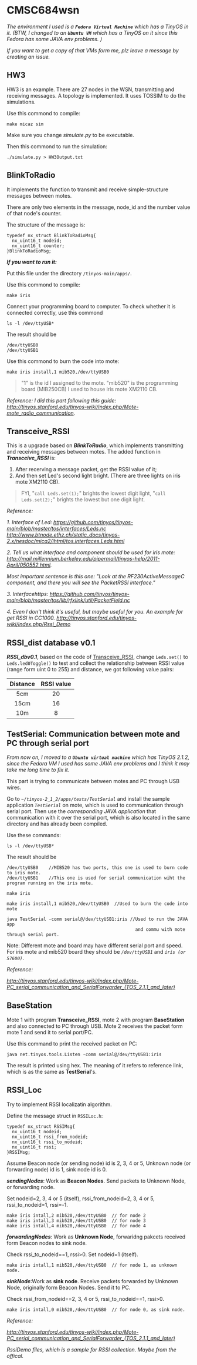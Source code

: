 # CMSC684wsn

*The environment I used is a **`Fedora Virtual Machine`** which has a TinyOS in it. (BTW, I changed to an **`Ubuntu VM`** which has a TinyOS on it since this Fedora has some JAVA env problems. )*

*If you want to get a copy of that VMs form me, plz leave a message by creating an issue.*

## HW3 


HW3 is an example. There are 27 nodes in the WSN, transmitting and receiving messages. A topology is implemented. It uses TOSSIM to do the simulations.

Use this commond to compile:
```
make micaz sim
```

Make sure you change *simulate.py* to be executable.

Then this commond to run the simulation:
```
./simulate.py > HW3Output.txt
```

## BlinkToRadio

It implements the function to transmit and receive simple-structure messages between motes. 

There are only two elements in the message, node_id and the number value of that node's counter.

The structure of the message is:
```
typedef nx_struct BlinkToRadioMsg{
  nx_uint16_t nodeid;
  nx_uint16_t counter;
}BlinkToRadioMsg;
```

***If you want to run it:***

Put this file under the directory `/tinyos-main/apps/`.

Use this commond to compile:
```
make iris
```
Connect your programming board to computer. To check whether it is connected correctly, use this commond 
```
ls -l /dev/ttyUSB*
```
The result should be 
```
/dev/ttyUSB0
/dev/ttyUSB1
```


Use this commond to burn the code into mote:
```
make iris install,1 mib520,/dev/ttyUSB0
```

> "1" is the id I assigned to the mote. "mib520" is the programming board (MIB250CB) I used to house iris mote XM2110 CB.


*Reference: I did this part following this guide: http://tinyos.stanford.edu/tinyos-wiki/index.php/Mote-mote_radio_communication.*


## Transceive_RSSI

This is a upgrade based on ***BlinkToRadio***, which implements transmitting and receiving messages between motes. The added function in ***Transceive_RSSI*** is: 
  1. After recerving a message packet, get the RSSI value of it; 
  2. And then set Led's second light bright. (There are three lights on iris mote XM2110 CB).
  
> FYI, "`call Leds.set(1);`" brights the lowest digit light, "`call Leds.set(2);`" brights the lowest but one digit light.

*Reference:*

*1. Interface of Led: https://github.com/tinyos/tinyos-main/blob/master/tos/interfaces/Leds.nc  http://www.btnode.ethz.ch/static_docs/tinyos-2.x/nesdoc/mica2/ihtml/tos.interfaces.Leds.html*

*2. Tell us what interface and component should be used for iris mote: http://mail.millennium.berkeley.edu/pipermail/tinyos-help/2011-April/050552.html.* 

  *Most important sentence is this one: "Look at the RF230ActiveMessageC component, and there you will see the PacketRSSI interface."*
  
*3. Interfacehttps: https://github.com/tinyos/tinyos-main/blob/master/tos/lib/rfxlink/util/PacketField.nc*

*4. Even I don't think it's useful, but maybe useful for you. An example for get RSSI in CC1000. http://tinyos.stanford.edu/tinyos-wiki/index.php/Rssi_Demo*

## RSSI_dist database v0.1

***RSSI_dbv0.1***, based on the code of <a href="README.md#Transceive_RSSI">Transceive_RSSI</a>, change `Leds.set()` to `Leds.led0Toggle()` to test and collect the relationship between RSSI value (range form uint 0 to 255) and distance, we got following value pairs:

|Distance|RSSI value|
|:-:|:-:|
|5cm|20|
|15cm|16|
|10m|8|


## TestSerial: Communication between mote and PC through serial port

*From now on, I moved to a **`Ubuntu virtual machine`** which has TinyOS 2.1.2, since the Fedora VM I used has some JAVA env problems and I think it may take me long time to fix it.*  

This part is trying to communicate between motes and PC through USB wires. 

Go to *`~/tinyos-2_1_2/apps/tests/TestSerial`* and install the sample application *`TestSerial`* on mote, which is used to communication through serial port. Then use the *corresponding JAVA application* that communication with it over the serial port, which is also located in the same directory and has already been compiled. 

Use these commands:

```
ls -l /dev/ttyUSB*
```
The result should be 
```
/dev/ttyUSB0    //MIB520 has two ports, this one is used to burn code to iris mote.
/dev/ttyUSB1    //This one is used for serial communication wiht the program running on the iris mote.
```
```
make iris
```
```
make iris install,1 mib520,/dev/ttyUSB0  //Used to burn the code into mote
```
```
java TestSerial -comm serial@/dev/ttyUSB1:iris //Used to run the JAVA app 
                                                 and commu with mote through serial port.
```

Note: Different mote and board may have different serial port and speed. For iris mote and mib520 board they should be *`/dev/ttyUSB1`* and *`iris (or 57600)`*. 

*Reference:*

*http://tinyos.stanford.edu/tinyos-wiki/index.php/Mote-PC_serial_communication_and_SerialForwarder_(TOS_2.1.1_and_later)*

## BaseStation

Mote 1 with program **Transceive_RSSI**, mote 2 with program **BaseStation** and also connected to PC through USB. Mote 2 receives the packet form mote 1 and send it to serial port/PC. 

Use this command to print the received packet on PC:
```
java net.tinyos.tools.Listen -comm serial@/dev/ttyUSB1:iris
```
The result is printed using hex. The meaning of it refers to reference link, which is as the same as **TestSerial**'s.

## RSSI_Loc

Try to implement RSSI localizatin algorithm.

Define the message struct in `RSSILoc.h`:
```
typedef nx_struct RSSIMsg{
  nx_uint16_t nodeid;
  nx_uint16_t rssi_from_nodeid;
  nx_uint16_t rssi_to_nodeid;
  nx_uint16_t rssi;
}RSSIMsg;
```

Assume Beacon node (or sending node) id is 2, 3, 4 or 5, Unknown node (or forwarding node) id is 1, sink node id is 0.

***sendingNodes***: Work as **Beacon Nodes**. Send packets to Unknown Node, or forwarding node. 

Set nodeid=2, 3, 4 or 5 (itself), rssi_from_nodeid=2, 3, 4 or 5, rssi_to_nodeid=1, rssi=-1.

```
make iris intall,2 mib520,/dev/ttyUSB0  // for node 2
make iris intall,3 mib520,/dev/ttyUSB0  // for node 3
make iris intall,4 mib520,/dev/ttyUSB0  // for node 4
```

***forwardingNodes***: Work as **Unknown Node**, forwaridng pakcets received form Beacon nodes to sink node.

Check rssi_to_nodeid==1, rssi>0. Set nodeid=1 (itself).
```
make iris intall,1 mib520,/dev/ttyUSB0  // for node 1, as unknown node.
```

***sinkNode***:Work as **sink node**. Receive packets forwarded by Unknown Node, originally form Beacon Nodes. Send it to PC.

Check rssi_from_nodeid==2, 3, 4 or 5, rssi_to_nodeid==1, rssi>0.
```
make iris intall,0 mib520,/dev/ttyUSB0  // for node 0, as sink node.
```

*Reference:*

*http://tinyos.stanford.edu/tinyos-wiki/index.php/Mote-PC_serial_communication_and_SerialForwarder_(TOS_2.1.1_and_later)*

*RssiDemo files, which is a sample for RSSI collection. Maybe from the offical.*
